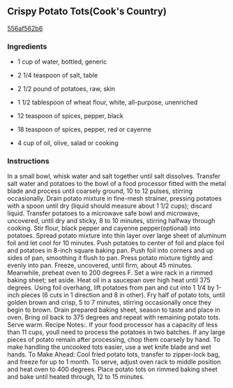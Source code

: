 ## Crispy Potato Tots(Cook's Country)

[556af562b6](http://www.food.com/recipe/crispy-potato-tots-cooks-country-497342)

### Ingredients

 - 1 cup of water, bottled, generic

 - 2 1/4 teaspoon of salt, table

 - 2 1/2 pound of potatoes, raw, skin

 - 1 1/2 tablespoon of wheat flour, white, all-purpose, unenriched

 - 12 teaspoon of spices, pepper, black

 - 18 teaspoon of spices, pepper, red or cayenne

 - 4 cup of oil, olive, salad or cooking

### Instructions

In a small bowl, whisk water and salt together until salt dissolves. Transfer salt water and potatoes to the bowl of a food processor fitted with the metal blade and process until coarsely ground, 10 to 12 pulses, stirring occasionally. Drain potato mixture in fine-mesh strainer, pressing potatoes with a spoon until dry (liquid should measure about 1 1/2 cups); discard liquid. Transfer potatoes to a microwave safe bowl and microwave, uncovered, until dry and sticky, 8 to 10 minutes, stirring halfway through cooking. Stir flour, black pepper and cayenne pepper(optional) into potatoes. Spread potato mixture into thin layer over large sheet of aluminum foil and let cool for 10 minutes. Push potatoes to center of foil and place foil and potatoes in 8-inch square baking pan. Push foil into corners and up sides of pan, smoothing it flush to pan. Press potato mixture tightly and evenly into pan. Freeze, uncovered, until firm, about 45 minutes. Meanwhile, preheat oven to 200 degrees F. Set a wire rack in a rimmed baking sheet; set aside. Heat oil in a saucepan over high heat until 375 degrees. Using foil overhang, lift potatoes from pan and cut into 1 1/4 by 1-inch pieces (6 cuts in 1 direction and 8 in other). Fry half of potato tots, until golden brown and crisp, 5 to 7 minutes, stirring occasionally once they begin to brown. Drain prepared baking sheet, season to taste and place in oven. Bring oil back to 375 degrees and repeat with remaining potato tots. Serve warm. Recipe Notes:. If your food processor has a capacity of less than 11 cups, youll need to process the potatoes in two batches. If any large pieces of potato remain after processing, chop them coarsely by hand. To make handling the uncooked tots easier, use a wet knife blade and wet hands. To Make Ahead: Cool fried potato tots, transfer to zipper-lock bag, and freeze for up to 1 month. To serve, adjust oven rack to middle position and heat oven to 400 degrees. Place potato tots on rimmed baking sheet and bake until heated through, 12 to 15 minutes.